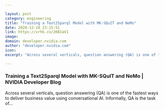 ```yaml
---

layout: post
category: engineering
title: "Training a Text2Sparql Model with MK-SQuIT and NeMo"
date: 2020-12-18 23:15:51
link: https://vrhk.co/2KBIaV1
image: 
domain: developer.nvidia.com
author: "developer.nvidia.com"
icon: 
excerpt: "Across several verticals, question answering (QA) is one of the fastest ways to deliver business value using conversational AI. Informally, QA is the task of…"

---
```


### Training a Text2Sparql Model with MK-SQuIT and NeMo | NVIDIA Developer Blog

Across several verticals, question answering (QA) is one of the fastest ways to deliver business value using conversational AI. Informally, QA is the task of…